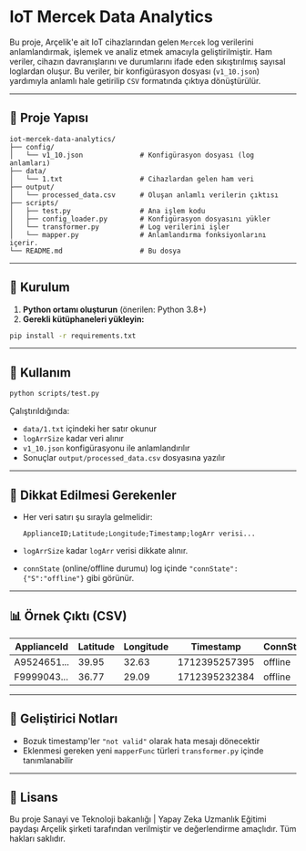 # IoT Mercek Data Analytics

Bu proje, Arçelik'e ait IoT cihazlarından gelen `Mercek` log verilerini anlamlandırmak, işlemek ve analiz etmek amacıyla geliştirilmiştir. Ham veriler, cihazın davranışlarını ve durumlarını ifade eden sıkıştırılmış sayısal loglardan oluşur. Bu veriler, bir konfigürasyon dosyası (`v1_10.json`) yardımıyla anlamlı hale getirilip `CSV` formatında çıktıya dönüştürülür.

---

## 📁 Proje Yapısı

```
iot-mercek-data-analytics/
├── config/
│   └── v1_10.json              # Konfigürasyon dosyası (log anlamları)
├── data/
│   └── 1.txt                   # Cihazlardan gelen ham veri
├── output/
│   └── processed_data.csv      # Oluşan anlamlı verilerin çıktısı
├── scripts/
│   ├── test.py                 # Ana işlem kodu
│   ├── config_loader.py        # Konfigürasyon dosyasını yükler
│   └── transformer.py          # Log verilerini işler
│   └── mapper.py               # Anlamlandırma fonksiyonlarını içerir.
└── README.md                   # Bu dosya
```

---

## 🔧 Kurulum

1. **Python ortamı oluşturun** (önerilen: Python 3.8+)
2. **Gerekli kütüphaneleri yükleyin:**

```bash
pip install -r requirements.txt
```

---

## 🚀 Kullanım

```bash
python scripts/test.py
```

Çalıştırıldığında:

* `data/1.txt` içindeki her satır okunur
* `logArrSize` kadar veri alınır
* `v1_10.json` konfigürasyonu ile anlamlandırılır
* Sonuçlar `output/processed_data.csv` dosyasına yazılır

---

## 📌 Dikkat Edilmesi Gerekenler

* Her veri satırı şu sırayla gelmelidir:

  ```
  ApplianceID;Latitude;Longitude;Timestamp;logArr verisi...
  ```
* `logArrSize` kadar `logArr` verisi dikkate alınır.
* `connState` (online/offline durumu) log içinde `"connState":{"S":"offline"}` gibi görünür.

---

## 📊 Örnek Çıktı (CSV)

| ApplianceId | Latitude | Longitude | Timestamp     | ConnState | SEND\_REASON  | ... |
| ----------- | -------- | --------- | ------------- | --------- | ------------- | --- |
| A9524651... | 39.95    | 32.63     | 1712395257395 | offline   | SERVICE\_CALL | ... |
| F9999043... | 36.77    | 29.09     | 1712395232384 | offline   | NORMAL        | ... |

---

## 📩 Geliştirici Notları

* Bozuk timestamp'ler `"not valid"` olarak hata mesajı dönecektir
* Eklenmesi gereken yeni `mapperFunc` türleri `transformer.py` içinde tanımlanabilir

---

## 📌 Lisans

Bu proje Sanayi ve Teknoloji bakanlığı | Yapay Zeka Uzmanlık Eğitimi paydaşı Arçelik şirketi tarafından verilmiştir ve değerlendirme amaçlıdır. Tüm hakları saklıdır.
